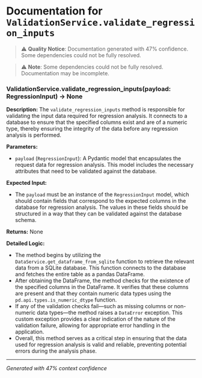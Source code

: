 # Documentation for `ValidationService.validate_regression_inputs`

> ⚠️ **Quality Notice**: Documentation generated with 47% confidence. Some dependencies could not be fully resolved.


> ⚠️ **Note**: Some dependencies could not be fully resolved. Documentation may be incomplete.
### ValidationService.validate_regression_inputs(payload: RegressionInput) -> None

**Description:**
The `validate_regression_inputs` method is responsible for validating the input data required for regression analysis. It connects to a database to ensure that the specified columns exist and are of a numeric type, thereby ensuring the integrity of the data before any regression analysis is performed.

**Parameters:**
- `payload` (`RegressionInput`): A Pydantic model that encapsulates the request data for regression analysis. This model includes the necessary attributes that need to be validated against the database.

**Expected Input:**
- The `payload` must be an instance of the `RegressionInput` model, which should contain fields that correspond to the expected columns in the database for regression analysis. The values in these fields should be structured in a way that they can be validated against the database schema.

**Returns:**
None

**Detailed Logic:**
- The method begins by utilizing the `DataService.get_dataframe_from_sqlite` function to retrieve the relevant data from a SQLite database. This function connects to the database and fetches the entire table as a pandas DataFrame.
- After obtaining the DataFrame, the method checks for the existence of the specified columns in the DataFrame. It verifies that these columns are present and that they contain numeric data types using the `pd.api.types.is_numeric_dtype` function.
- If any of the validation checks fail—such as missing columns or non-numeric data types—the method raises a `DataError` exception. This custom exception provides a clear indication of the nature of the validation failure, allowing for appropriate error handling in the application.
- Overall, this method serves as a critical step in ensuring that the data used for regression analysis is valid and reliable, preventing potential errors during the analysis phase.

---
*Generated with 47% context confidence*

